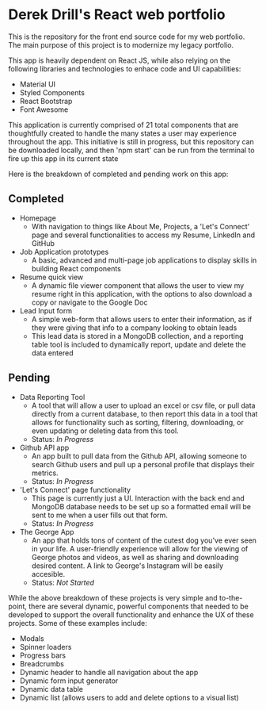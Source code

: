 # Derek Drill's React web portfolio

This is the repository for the front end source code for my web portfolio. The main purpose of this project is to modernize my legacy portfolio.

This app is heavily dependent on React JS, while also relying on the following libraries and technologies to enhace code and UI capabilities:

<ul>
  <li>Material UI</li>
  <li>Styled Components</li>
  <li>React Bootstrap</li>
  <li>Font Awesome</li>
</ul>

This application is currently comprised of 21 total components that are thoughtfully created to handle the many states a user may experience throughout the app.
This initiative is still in progress, but this repository can be downloaded locally, and then 'npm start' can be run from the terminal to fire up this app in its current state

Here is the breakdown of completed and pending work on this app:

<h2>Completed</h2>
<ul>
  <li>
    Homepage
    <ul>
      <li>
        With navigation to things like About Me, Projects, a 'Let's Connect' page and several functionalities to access my Resume, LinkedIn and GitHub
      </li> 
    </ul>
  </li>
  <li>
    Job Application prototypes
    <ul>
      <li>
        A basic, advanced and multi-page job applications to display skills in building React components
      </li> 
    </ul>
  </li>
  <li>
    Resume quick view
    <ul>
      <li>
        A dynamic file viewer component that allows the user to view my resume right in this application, with the options to also download a copy or navigate to the Google Doc
      </li> 
    </ul>
  </li>
  <li>
    Lead Input form
    <ul>
      <li>
        A simple web-form that allows users to enter their information, as if they were giving that info to a company looking to obtain leads
      </li> 
      <li>
        This lead data is stored in a MongoDB collection, and a reporting table tool is included to dynamically report, update and delete the data entered
      </li>
    </ul>
  </li>
</ul>
  
<h2>Pending</h2>
<ul>
  <li>
    Data Reporting Tool
    <ul>
      <li>
        A tool that will allow a user to upload an excel or csv file, or pull data directly from a current database, to then report this data in a tool that allows
        for functionality such as sorting, filtering, downloading, or even updating or deleting data from this tool.
      </li> 
      <li>
        Status: <em>In Progress</em>
      </li> 
    </ul>
  </li>
  <li>
    Github API app
    <ul>
      <li>
        An app built to pull data from the Github API, allowing someone to search Github users and pull up a personal profile that displays their metrics. 
      </li> 
      <li>
        Status: <em>In Progress</em>
      </li> 
    </ul>
  </li>
  <li>
    'Let's Connect' page functionality
    <ul>
      <li>
        This page is currently just a UI. Interaction with the back end and MongoDB database needs to be set up so a formatted email will be sent to me when a user fills out that form.
      </li> 
      <li>
        Status: <em>In Progress</em>
      </li> 
    </ul>
  </li>
  <li>
    The George App
    <ul>
      <li>
        An app that holds tons of content of the cutest dog you've ever seen in your life. A user-friendly experience will allow for the viewing of George
        photos and videos, as well as sharing and downloading desired content. A link to George's Instagram will be easily accesible.
      </li> 
      <li>
        Status: <em>Not Started</em>
      </li> 
    </ul>
  </li>
</ul>

While the above breakdown of these projects is very simple and to-the-point, there are several dynamic, powerful components that needed to be developed
to support the overall functionality and enhance the UX of these projects.
Some of these examples include:

  <ul>
    <li>
      Modals
    </li>
    <li>
      Spinner loaders
    </li>
    <li>
      Progress bars
    </li>
    <li>
      Breadcrumbs
    </li>
    <li>
      Dynamic header to handle all navigation about the app
    </li>
    <li>
      Dynamic form input generator
    </li>
    <li>
      Dynamic data table
    </li>
    <li>
      Dynamic list (allows users to add and delete options to a visual list)
    </li>
  </ul>
